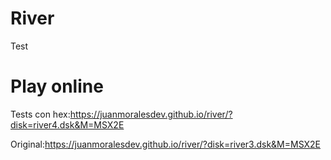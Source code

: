 # River

Test

# Play online

Tests con hex:https://juanmoralesdev.github.io/river/?disk=river4.dsk&M=MSX2E

Original:https://juanmoralesdev.github.io/river/?disk=river3.dsk&M=MSX2E